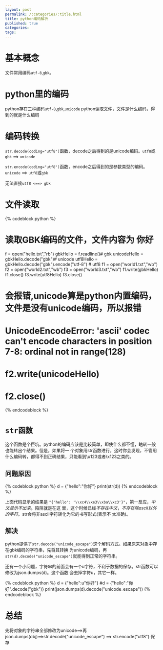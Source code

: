 ```yaml
---
layout: post
permalink: /:categories/:title.html
title: python编码解析
published: true
categories:
tags:
---
```


基本概念
===========
文件常用编码`utf-8`,`gbk`。

python里的编码
===========
python存在三种编码`utf-8`,`gbk`,`unicode`
python读取文件，文件是什么编码，得到的就是什么编码

编码转换
========
`str.decode(coding="utf8")`函数，decode之后得到的是unicode编码。`utf8`或`gbk` ==> `unicode`

`str.encode(coding="utf8")`函数，encode之后得到的是参数类型的编码。 `unicode` ==> `utf8`或`gbk`

无法直接`utf8 <==> gbk`

文件读取
=========


{% codeblock python %}
# 读取GBK编码的文件，文件内容为 你好
f = open("hello.txt","rb")
gbkHello = f.readline()# gbk
unicodeHello = gbkHello.decode("gbk")# unicode
utf8Hello = gbkHello.decode("gbk").encode("utf-8") # utf8
f1 = open("world1.txt","wb")
f2 = open("world2.txt","wb")
f3 = open("world3.txt","wb")
f1.write(gbkHello)
f1.close()
f3.write(utf8Hello)
f3.close()
# 会报错,unicode算是python内置编码，文件是没有unicode编码，所以报错
# UnicodeEncodeError: 'ascii' codec can't encode characters in position 7-8: ordinal not in range(128)
# f2.write(unicodeHello)
# f2.close()
{% endcodeblock %}

`str函数`
===============
这个函数是个巨坑。python的编码应该是比较简单，即使什么都不懂，瞎转一般也能转出个结果。但是，如果将一
个对象用str函数进行，这时你会发现，不管用什么编码转，都得不到正确结果，只能看到\u123或者\x123之类的。

问题原因
------------

{% codeblock python %}
d = {"hello":"你好"}
print(str(d))
{% endcodeblock %}

上面代码显示的结果是 `"{'hello': '\\xc4\\xe3\\xba\\xc3'}"`，第一反应，*中文显示不出来*。陷阱就是在这
里，这个时候已经*不存在中文*，*不存在除ascii以外的字符*。str会将非ascii字符转化为它的书写形式(表示不
太准确)。

解决
----------
python提供了`str.decode("unicode_escape")`这个解码方式。如果原来对象中存在gbk编码的字符串，先将其转换
为unicode编码，再`str(d).decode("unicode_escape")`就能得到正常的字符串。

还有一个小问题，字符串的前面会有一个u字符，不利于数据的保存。str函数可以修改为json.dumps(d)。这个函数
会去掉字符u，其它一样。

{% codeblock python %}
d = {"hello":u"你好"}
#d = {"hello":"你好".decode("gbk")}
print(json.dumps(d).decode("unicode_escape"))
{% endcodeblock %}

总结 
===============
先将对象的字符串全部修改为unicode==>再json.dumps(obj)==>str.decode("unicode_escape") ==> str.encode("utf8")
保存

